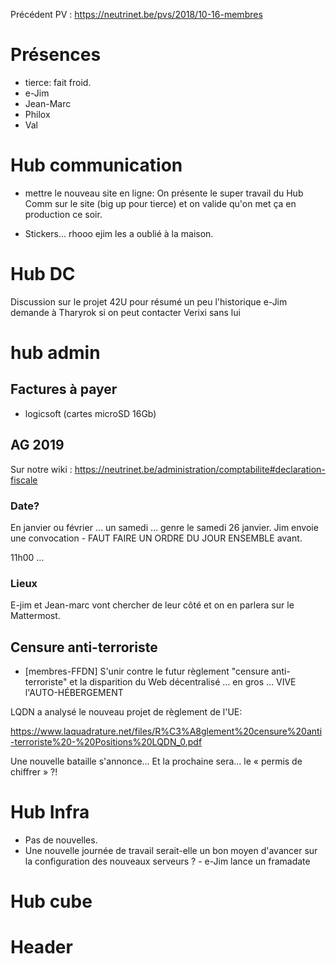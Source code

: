 <!-- TITLE: 11 20 Membres -->
<!-- SUBTITLE: Réunion des membres -->


Précédent PV : https://neutrinet.be/pvs/2018/10-16-membres

# Présences

- tierce: fait froid. 
- e-Jim
- Jean-Marc
- Philox
- Val

# Hub communication

- mettre le nouveau site en ligne:
    On présente le super travail du Hub Comm sur le site (big  up pour tierce) et on valide qu'on met ça en production ce soir.

- Stickers… rhooo ejim les a oublié à la maison.


# Hub DC

Discussion sur le projet 42U pour résumé un peu l'historique
e-Jim demande à Tharyrok si on peut contacter Verixi sans lui

# hub admin

## Factures à payer 

- logicsoft (cartes microSD 16Gb)

## AG 2019

Sur notre wiki : https://neutrinet.be/administration/comptabilite#declaration-fiscale 

### Date?

En janvier ou février … un samedi … genre le samedi 26 janvier. Jim envoie une convocation - FAUT FAIRE UN ORDRE DU JOUR ENSEMBLE avant.

11h00 … 


### Lieux

E-jim et Jean-marc vont chercher de leur côté et on en parlera sur le Mattermost.

## Censure anti-terroriste

- [membres-FFDN] S'unir contre le futur règlement "censure anti-terroriste" et la disparition du Web décentralisé
… en gros … VIVE l'AUTO-HÉBERGEMENT

LQDN a analysé le nouveau projet de règlement de l'UE: 

https://www.laquadrature.net/files/R%C3%A8glement%20censure%20anti-terroriste%20-%20Positions%20LQDN_0.pdf

Une nouvelle bataille s'annonce...
Et la prochaine sera… le « permis de chiffrer » ?!


# Hub Infra

- Pas de nouvelles.
- Une nouvelle journée de travail serait-elle un bon moyen d'avancer sur la configuration des nouveaux serveurs ? - e-Jim lance un framadate


# Hub cube




# Header